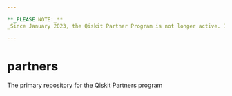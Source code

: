 ```yaml
---

**_PLEASE NOTE:_**
_Since January 2023, the Qiskit Partner Program is not longer active. If you maintain code or projects written with Qiskit, considering joining [the Qiskit Ecosystem page](https://qiskit.org/ecosystem/)_

---
```


# partners
The primary repository for the Qiskit Partners program

